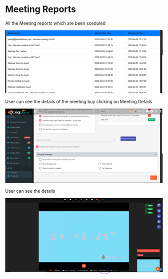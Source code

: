 # Meeting Reports

All the Meeting reports which are been sceduled

![](../.gitbook/assets/image%20%28251%29.png)

User can see the details of the meeting buy clicking on Meeting Details

![](../.gitbook/assets/image%20%2860%29.png)

User can see the details

![](../.gitbook/assets/image%20%2858%29.png)


